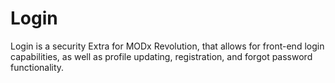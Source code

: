 # Login

Login is a security Extra for MODx Revolution, that allows for front-end login capabilities, as well as profile updating, registration, and forgot password functionality.
